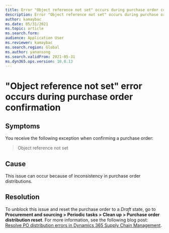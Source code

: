 ```yaml
---
title: Error "Object reference not set" occurs during purchase order confirmation
description: Error "Object reference not set" occurs during purchase order confirmation
author: kamaybac
ms.date: 05/31/2021
ms.topic: article
ms.search.form: 
audience: Application User
ms.reviewer: kamaybac
ms.search.region: Global
ms.author: yanansong
ms.search.validFrom: 2021-05-31
ms.dyn365.ops.version: 10.0.13
---
```


# "Object reference not set" error occurs during purchase order confirmation

<!-- KFM: Add error code? -->

## Symptoms

You receive the following exception when confirming a purchase order:

> Object reference not set

## Cause

This issue can occur because of inconsistency in purchase order distributions.

## Resolution

To unblock this issue and reset the purchase order to a *Draft* state, go to **Procurement and sourcing \> Periodic tasks \> Clean up \> Purchase order distribution reset**. For more information, see the following blog post: [Resolve PO distribution errors in Dynamics 365 Supply Chain Management](https://cloudblogs.microsoft.com/dynamics365/it/2020/08/12/resolve-po-distribution-errors-in-dynamics-365-supply-chain-management/).
